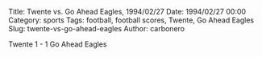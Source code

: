 Title: Twente vs. Go Ahead Eagles, 1994/02/27
Date: 1994/02/27 00:00
Category: sports
Tags: football, football scores, Twente, Go Ahead Eagles
Slug: twente-vs-go-ahead-eagles
Author: carbonero


Twente 1 - 1 Go Ahead Eagles
